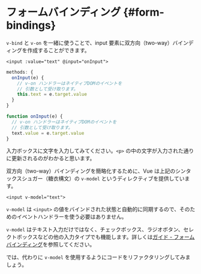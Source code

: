 # フォームバインディング {#form-bindings}

`v-bind` と `v-on` を一緒に使うことで、input 要素に双方向（two-way）バインディングを作成することができます。

```vue-html
<input :value="text" @input="onInput">
```

<div class="options-api">

```js
methods: {
  onInput(e) {
    // v-on ハンドラーはネイティブDOMのイベントを
    // 引数として受け取ります。
    this.text = e.target.value
  }
}
```

</div>

<div class="composition-api">

```js
function onInput(e) {
  // v-on ハンドラーはネイティブDOMのイベントを
  // 引数として受け取ります。
  text.value = e.target.value
}
```

</div>

入力ボックスに文字を入力してみてください。`<p>` の中の文字が入力された通りに更新されるのがわかると思います。

双方向（two-way）バインディングを簡略化するために、Vue は上記のシンタックスシュガー（糖衣構文）の `v-model` というディレクティブを提供しています。

```vue-html
<input v-model="text">
```

`v-model` は `<input>` の値をバインドされた状態と自動的に同期するので、そのためのイベントハンドラーを使う必要はありません。

`v-model` はテキスト入力だけではなく、チェックボックス、ラジオボタン、セレクトボックスなどの他の入力タイプでも機能します。詳しくは<a target="_blank" href="/guide/essentials/forms.html">ガイド - フォームバインディング</a>を参照してください。

では、代わりに `v-model` を使用するようにコードをリファクタリングしてみましょう。
